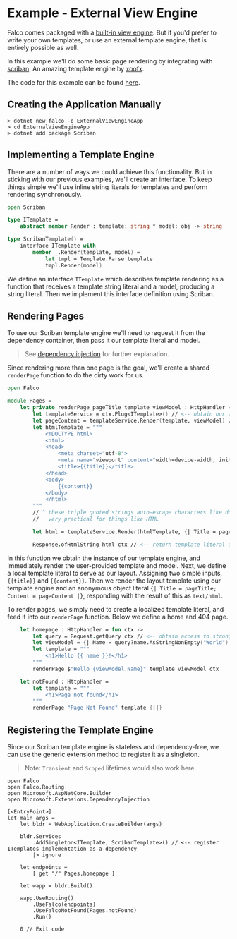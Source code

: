 # Example - External View Engine

Falco comes packaged with a [built-in view engine](markup.md). But if you'd prefer to write your own templates, or use an external template engine, that is entirely possible as well.

In this example we'll do some basic page rendering by integrating with [scriban](https://github.com/scriban/scriban). An amazing template engine by [xoofx](https://github.com/xoofx).

The code for this example can be found [here](https://github.com/pimbrouwers/Falco/tree/master/examples/ExternalViewEngine).

## Creating the Application Manually

```shell
> dotnet new falco -o ExternalViewEngineApp
> cd ExternalViewEngineApp
> dotnet add package Scriban
```

## Implementing a Template Engine

There are a number of ways we could achieve this functionality. But in sticking with our previous examples, we'll create an interface. To keep things simple we'll use inline string literals for templates and perform rendering synchronously.

```fsharp
open Scriban

type ITemplate =
    abstract member Render : template: string * model: obj -> string

type ScribanTemplate() =
    interface ITemplate with
        member _.Render(template, model) =
            let tmpl = Template.Parse template
            tmpl.Render(model)
```

We define an interface `ITemplate` which describes template rendering as a function that receives a template string literal and a model, producing a string literal. Then we implement this interface definition using Scriban.

## Rendering Pages

To use our Scriban template engine we'll need to request it from the dependency container, then pass it our template literal and model.

> See [dependency injection](example-dependency-injection.md) for further explanation.

Since rendering more than one page is the goal, we'll create a shared `renderPage` function to do the dirty work for us.

```fsharp
open Falco

module Pages =
    let private renderPage pageTitle template viewModel : HttpHandler = fun ctx ->
        let templateService = ctx.Plug<ITemplate>() // <-- obtain our template service from the dependency container
        let pageContent = templateService.Render(template, viewModel) // <-- render our template with the provided view model as string literal
        let htmlTemplate = """
            <!DOCTYPE html>
            <html>
            <head>
                <meta charset="utf-8">
                <meta name="viewport" content="width=device-width, initial-scale=1">
                <title>{{title}}</title>
            </head>
            <body>
                {{content}}
            </body>
            </html>
        """
        // ^ these triple quoted strings auto-escape characters like double quotes for us
        //   very practical for things like HTML

        let html = templateService.Render(htmlTemplate, {| Title = pageTitle; Content = pageContent |})

        Response.ofHtmlString html ctx // <-- return template literal as "text/html; charset=utf-8" response
```

In this function we obtain the instance of our template engine, and immediately render the user-provided template and model. Next, we define a local template literal to serve as our layout. Assigning two simple inputs, `{{title}}` and `{{content}}`. Then we render the layout template using our template engine and an anonymous object literal `{| Title = pageTitle; Content = pageContent |}`, responding with the result of this as `text/html`.

To render pages, we simply need to create a localized template literal, and feed it into our `renderPage` function. Below we define a home and 404 page.

```fsharp
    let homepage : HttpHandler = fun ctx ->
        let query = Request.getQuery ctx // <-- obtain access to strongly-typed representation of the query string
        let viewModel = {| Name = query?name.AsStringNonEmpty("World") |} // <-- access 'name' from query, or default to 'World'
        let template = """
            <h1>Hello {{ name }}!</h1>
        """
        renderPage $"Hello {viewModel.Name}" template viewModel ctx

    let notFound : HttpHandler =
        let template = """
            <h1>Page not found</h1>
        """
        renderPage "Page Not Found" template {||}
```

## Registering the Template Engine

Since our Scriban template engine is stateless and dependency-free, we can use the generic extension method to register it as a singleton.

> Note: `Transient` and `Scoped` lifetimes would also work here.

```
open Falco
open Falco.Routing
open Microsoft.AspNetCore.Builder
open Microsoft.Extensions.DependencyInjection

[<EntryPoint>]
let main args =
    let bldr = WebApplication.CreateBuilder(args)

    bldr.Services
        .AddSingleton<ITemplate, ScribanTemplate>() // <-- register ITemplates implementation as a dependency
        |> ignore

    let endpoints =
        [ get "/" Pages.homepage ]

    let wapp = bldr.Build()

    wapp.UseRouting()
        .UseFalco(endpoints)
        .UseFalcoNotFound(Pages.notFound)
        .Run()

    0 // Exit code
```
